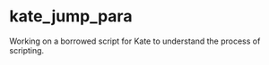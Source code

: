 kate_jump_para
==============

Working on a borrowed script for Kate to understand the process of scripting.
